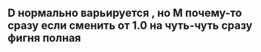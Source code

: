 ## D нормально варьируется , но M почему-то сразу если сменить от 1.0 на чуть-чуть сразу фигня полная 